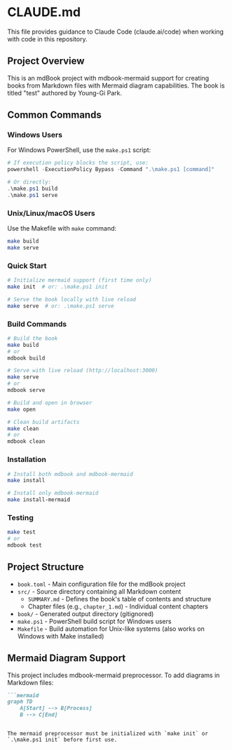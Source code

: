 # CLAUDE.md

This file provides guidance to Claude Code (claude.ai/code) when working with code in this repository.

## Project Overview

This is an mdBook project with mdbook-mermaid support for creating books from Markdown files with Mermaid diagram capabilities. The book is titled "test" authored by Young-Gi Park.

## Common Commands

### Windows Users
For Windows PowerShell, use the `make.ps1` script:
```powershell
# If execution policy blocks the script, use:
powershell -ExecutionPolicy Bypass -Command ".\make.ps1 [command]"

# Or directly:
.\make.ps1 build
.\make.ps1 serve
```

### Unix/Linux/macOS Users
Use the Makefile with `make` command:
```bash
make build
make serve
```

### Quick Start
```bash
# Initialize mermaid support (first time only)
make init  # or: .\make.ps1 init

# Serve the book locally with live reload
make serve  # or: .\make.ps1 serve
```

### Build Commands
```bash
# Build the book
make build
# or
mdbook build

# Serve with live reload (http://localhost:3000)
make serve
# or
mdbook serve

# Build and open in browser
make open

# Clean build artifacts
make clean
# or
mdbook clean
```

### Installation
```bash
# Install both mdbook and mdbook-mermaid
make install

# Install only mdbook-mermaid
make install-mermaid
```

### Testing
```bash
make test
# or
mdbook test
```

## Project Structure

- `book.toml` - Main configuration file for the mdBook project
- `src/` - Source directory containing all Markdown content
  - `SUMMARY.md` - Defines the book's table of contents and structure
  - Chapter files (e.g., `chapter_1.md`) - Individual content chapters
- `book/` - Generated output directory (gitignored)
- `make.ps1` - PowerShell build script for Windows users
- `Makefile` - Build automation for Unix-like systems (also works on Windows with Make installed)

## Mermaid Diagram Support

This project includes mdbook-mermaid preprocessor. To add diagrams in Markdown files:

```markdown
```mermaid
graph TD
    A[Start] --> B[Process]
    B --> C[End]
```
```

The mermaid preprocessor must be initialized with `make init` or `.\make.ps1 init` before first use.